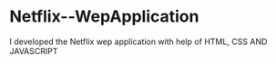 # Netflix--WepApplication
I developed the Netflix wep application  with help of HTML, CSS AND JAVASCRIPT
